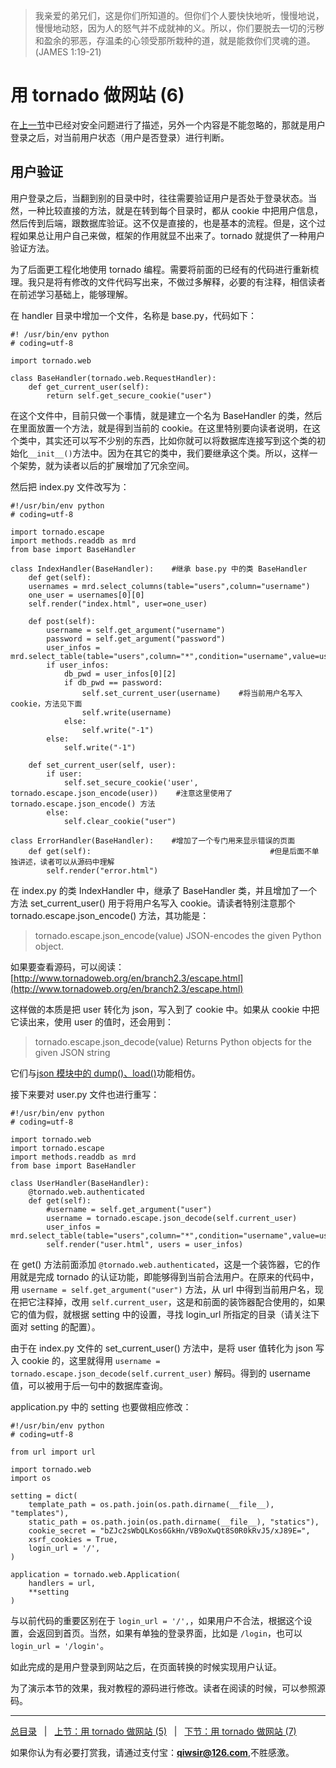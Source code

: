 >我亲爱的弟兄们，这是你们所知道的。但你们个人要快快地听，慢慢地说，慢慢地动怒，因为人的怒气并不成就神的义。所以，你们要脱去一切的污秽和盈余的邪恶，存温柔的心领受那所栽种的道，就是能救你们灵魂的道。(JAMES 1:19-21)

# 用 tornado 做网站 (6)

在[上一节](./307.md)中已经对安全问题进行了描述，另外一个内容是不能忽略的，那就是用户登录之后，对当前用户状态（用户是否登录）进行判断。

## 用户验证

用户登录之后，当翻到别的目录中时，往往需要验证用户是否处于登录状态。当然，一种比较直接的方法，就是在转到每个目录时，都从 cookie 中把用户信息，然后传到后端，跟数据库验证。这不仅是直接的，也是基本的流程。但是，这个过程如果总让用户自己来做，框架的作用就显不出来了。tornado 就提供了一种用户验证方法。

为了后面更工程化地使用 tornado 编程。需要将前面的已经有的代码进行重新梳理。我只是将有修改的文件代码写出来，不做过多解释，必要的有注释，相信读者在前述学习基础上，能够理解。

在 handler 目录中增加一个文件，名称是 base.py，代码如下：

    #! /usr/bin/env python
    # coding=utf-8

    import tornado.web

    class BaseHandler(tornado.web.RequestHandler):
        def get_current_user(self):
            return self.get_secure_cookie("user")

在这个文件中，目前只做一个事情，就是建立一个名为 BaseHandler 的类，然后在里面放置一个方法，就是得到当前的 cookie。在这里特别要向读者说明，在这个类中，其实还可以写不少别的东西，比如你就可以将数据库连接写到这个类的初始化`__init__()`方法中。因为在其它的类中，我们要继承这个类。所以，这样一个架势，就为读者以后的扩展增加了冗余空间。

然后把 index.py 文件改写为：

    #!/usr/bin/env python
    # coding=utf-8

    import tornado.escape
    import methods.readdb as mrd
    from base import BaseHandler

    class IndexHandler(BaseHandler):    #继承 base.py 中的类 BaseHandler
        def get(self):
        usernames = mrd.select_columns(table="users",column="username")
        one_user = usernames[0][0]
        self.render("index.html", user=one_user)

        def post(self):
            username = self.get_argument("username")
            password = self.get_argument("password")
            user_infos = mrd.select_table(table="users",column="*",condition="username",value=username)
            if user_infos:
                db_pwd = user_infos[0][2]
                if db_pwd == password:
                    self.set_current_user(username)    #将当前用户名写入 cookie，方法见下面
                    self.write(username)
                else:
                    self.write("-1")
            else:
                self.write("-1")

        def set_current_user(self, user):
            if user:
                self.set_secure_cookie('user', tornado.escape.json_encode(user))    #注意这里使用了 tornado.escape.json_encode() 方法
            else:
                self.clear_cookie("user")

    class ErrorHandler(BaseHandler):    #增加了一个专门用来显示错误的页面
        def get(self):                                        #但是后面不单独讲述，读者可以从源码中理解
            self.render("error.html")

在 index.py 的类 IndexHandler 中，继承了 BaseHandler 类，并且增加了一个方法 set_current_user() 用于将用户名写入 cookie。请读者特别注意那个 tornado.escape.json_encode() 方法，其功能是：

>tornado.escape.json_encode(value)
>        JSON-encodes the given Python object.

如果要查看源码，可以阅读：[http://www.tornadoweb.org/en/branch2.3/escape.html](http://www.tornadoweb.org/en/branch2.3/escape.html)

这样做的本质是把 user 转化为 json，写入到了 cookie 中。如果从 cookie 中把它读出来，使用 user 的值时，还会用到：

>tornado.escape.json_decode(value)
>        Returns Python objects for the given JSON string

它们与[json 模块中的 dump()、load()](./227.md)功能相仿。

接下来要对 user.py 文件也进行重写：

    #!/usr/bin/env python
    # coding=utf-8

    import tornado.web
    import tornado.escape
    import methods.readdb as mrd
    from base import BaseHandler

    class UserHandler(BaseHandler):
        @tornado.web.authenticated
        def get(self):
            #username = self.get_argument("user")
            username = tornado.escape.json_decode(self.current_user)
            user_infos = mrd.select_table(table="users",column="*",condition="username",value=username)
            self.render("user.html", users = user_infos)

在 get() 方法前面添加 `@tornado.web.authenticated`，这是一个装饰器，它的作用就是完成 tornado 的认证功能，即能够得到当前合法用户。在原来的代码中，用 `username = self.get_argument("user")` 方法，从 url 中得到当前用户名，现在把它注释掉，改用 `self.current_user`，这是和前面的装饰器配合使用的，如果它的值为假，就根据 setting 中的设置，寻找 login_url 所指定的目录（请关注下面对 setting 的配置）。

由于在 index.py 文件的 set_current_user() 方法中，是将 user 值转化为 json 写入 cookie 的，这里就得用 `username = tornado.escape.json_decode(self.current_user)` 解码。得到的 username 值，可以被用于后一句中的数据库查询。

application.py 中的 setting 也要做相应修改：

    #!/usr/bin/env python
    # coding=utf-8

    from url import url

    import tornado.web
    import os

    setting = dict(
        template_path = os.path.join(os.path.dirname(__file__), "templates"),
        static_path = os.path.join(os.path.dirname(__file__), "statics"),
        cookie_secret = "bZJc2sWbQLKos6GkHn/VB9oXwQt8S0R0kRvJ5/xJ89E=",
        xsrf_cookies = True,
        login_url = '/',
    )
    
    application = tornado.web.Application(
        handlers = url,
        **setting
    )

与以前代码的重要区别在于 `login_url = '/',`，如果用户不合法，根据这个设置，会返回到首页。当然，如果有单独的登录界面，比如是 `/login`，也可以 `login_url = '/login'`。

如此完成的是用户登录到网站之后，在页面转换的时候实现用户认证。

为了演示本节的效果，我对教程的源码进行修改。读者在阅读的时候，可以参照源码。

------

[总目录](./index.md)&nbsp;&nbsp;&nbsp;|&nbsp;&nbsp;&nbsp;[上节：用 tornado 做网站 (5)](./307.md)&nbsp;&nbsp;&nbsp;|&nbsp;&nbsp;&nbsp;[下节：用 tornado 做网站 (7)](./309.md)

如果你认为有必要打赏我，请通过支付宝：**qiwsir@126.com**,不胜感激。